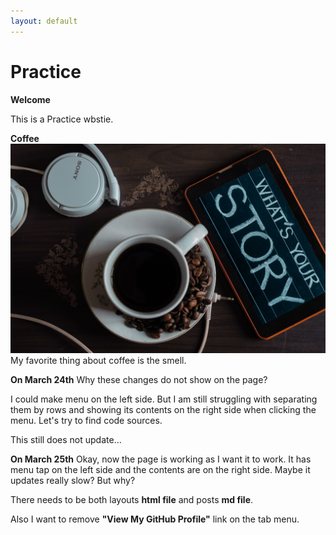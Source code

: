 ```yaml
---
layout: default
---
```

# Practice

**Welcome**

This is a Practice wbstie. 

**Coffee**
![Tell me your story](assets/img/sutar-1749303.jpg) My favorite thing about coffee is the smell.  


**On March 24th**
Why these changes do not show on the page? 

I could make menu on the left side. But I am still struggling with separating them by rows and showing its contents on the right side when clicking the menu. Let's try to find code sources. 

This still does not update... 


**On March 25th**
Okay, now the page is working as I want it to work. 
It has menu tap on the left side and the contents are on the right side. 
Maybe it updates really slow? But why? 

There needs to be both layouts **html file** and posts **md file**. 

Also I want to remove **"View My GitHub Profile"** link on the tab menu.

